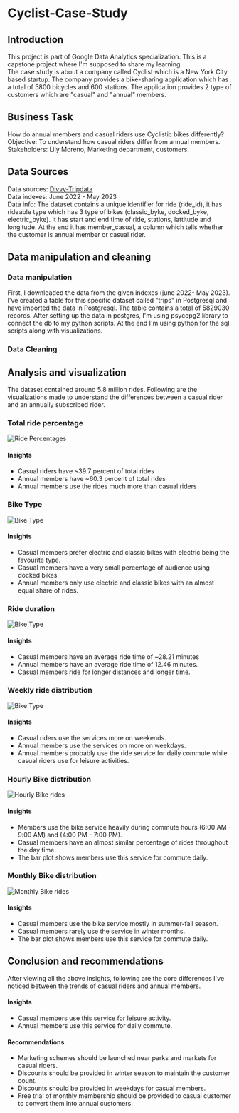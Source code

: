 # Cyclist-Case-Study

## Introduction
This project is part of Google Data Analytics specialization. This is a capstone project where I'm supposed to share my learning.</br>
The case study is about a company called Cyclist which is a New York City based startup. The company provides a bike-sharing application which has a total of 5800 bicycles and 600 stations. The application provides 2 type of customers which are "casual" and "annual" members.</br>

## Business Task
How do annual members and casual riders use Cyclistic bikes differently?</br>
Objective: To understand how casual riders differ from annual members.</br>
Stakeholders: Lily Moreno, Marketing department, customers.</br>
## Data Sources
Data sources: [Divvy-Tripdata](https://divvy-tripdata.s3.amazonaws.com/index.html)</br>
Data indexes: June 2022 - May 2023</br>
Data info: The dataset contains a unique identifier for ride (ride_id), it has rideable type which has 3 type of bikes (classic_byke, docked_byke, electric_byke). It has start and end time of ride, stations, lattitude and longitude. At the end it has member_casual, a column which tells whether the customer is annual member or casual rider. </br>

## Data manipulation and cleaning
### Data manipulation
First, I downloaded the data from the given indexes (june 2022- May 2023). I've created a table for this specific dataset called "trips" in Postgresql and have imported the data in Postgresql. The table contains a total of 5829030 records. After setting up the data in postgres, I'm using psycopg2 library to connect the db to my python scripts. At the end I'm using python for the sql scripts along with visualizations.

### Data Cleaning

## Analysis and visualization
The dataset contained around 5.8 million rides. Following are the visualizations made to understand the differences between a casual rider and an annually subscribed rider.
### Total ride percentage
![Ride Percentages](./visualizations/user_distribution_chart.png)
#### Insights
* Casual riders have ~39.7 percent of total rides
* Annual members have ~60.3 percent of total rides
* Annual members use the rides much more than casual riders

### Bike Type
![Bike Type](./visualizations/bike_type_member_pie_chart.png)
#### Insights
* Casual members prefer electric and classic bikes with electric being the favourite type.
* Casual members have a very small percentage of audience using docked bikes
* Annual members only use electric and classic bikes with an almost equal share of rides.

### Ride duration 
![Bike Type](./visualizations/Average_ride_duration.png)
#### Insights
* Casual members have an average ride time of ~28.21 minutes
* Annual members have an average ride time of 12.46 minutes.
* Casual members ride for longer distances and longer time. 

### Weekly ride distribution 
![Bike Type](./visualizations/member_day_rides.png)
#### Insights
* Casual riders use the services more on weekends.  
* Annual members use the services on more on weekdays.
* Annual members probably use the ride service for daily commute while casual riders use for leisure activities. 

### Hourly Bike distribution
![Hourly Bike rides](./visualizations/hourly_bike_rides.png)
#### Insights
* Members use the bike service heavily during commute hours (6:00 AM - 9:00 AM) and (4:00 PM - 7:00 PM).
* Casual members have an almost similar percentage of rides throughout the day time.
* The bar plot shows members use this service for commute daily.

### Monthly Bike distribution
![Monthly Bike rides](./visualizations/monthly_distribution.png)
#### Insights
* Casual members use the bike service mostly in summer-fall season.
* Casual members rarely use the service in winter months.
* The bar plot shows members use this service for commute daily.

## Conclusion and recommendations
After viewing all the above insights, following are the core differences I've noticed between the trends of casual riders and annual members.
#### Insights
* Casual members use this service for leisure activity.
* Annual members use this service for daily commute.

#### Recommendations
* Marketing schemes should be launched near parks and markets for casual riders.
* Discounts should be provided in winter season to maintain the customer count.
* Discounts should be provided in weekdays for casual members.
* Free trial of monthly membership should be provided to casual customer to convert them into annual customers.
